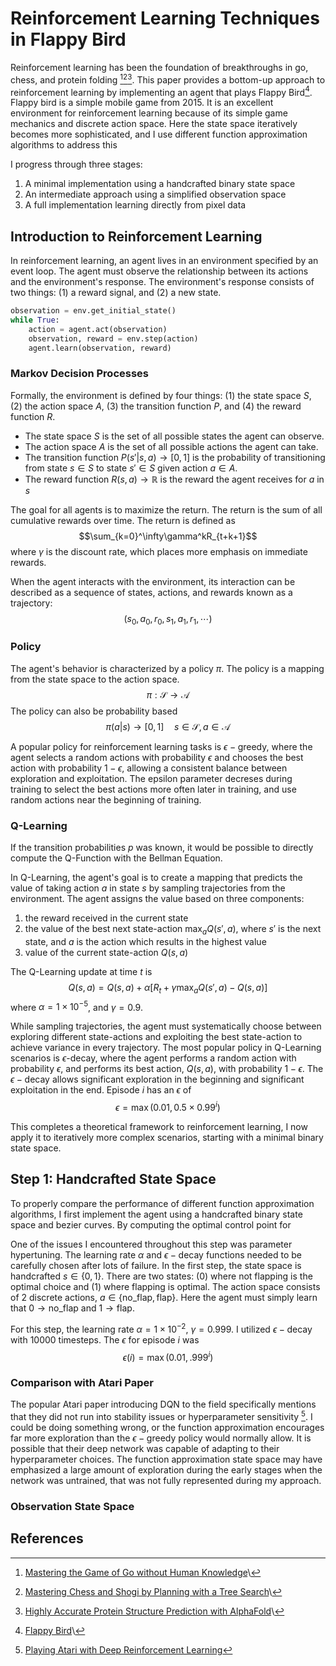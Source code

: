 # Reinforcement Learning Techniques in Flappy Bird
Reinforcement learning has been the foundation of breakthroughs in go, chess, and protein folding [^1][^2][^3]. This paper provides a bottom-up approach to reinforcement learning by implementing an agent that plays Flappy Bird[^4]. Flappy bird is a simple mobile game from 2015. It is an excellent environment for reinforcement learning because of its simple game mechanics and discrete action space. Here the state space iteratively becomes more sophisticated, and I use different function approximation algorithms to address this

I progress through three stages:
1. A minimal implementation using a handcrafted binary state space
2. An intermediate approach using a simplified observation space
3. A full implementation learning directly from pixel data

## Introduction to Reinforcement Learning
In reinforcement learning, an agent lives in an environment specified by an event loop. The agent must observe the relationship between its actions and the environment's response. The environment's response consists of two things: (1) a reward signal, and (2) a new state.

``` python
observation = env.get_initial_state()
while True:
    action = agent.act(observation)
    observation, reward = env.step(action)
    agent.learn(observation, reward)
```
### Markov Decision Processes
Formally, the environment is defined by four things: (1) the state space $S$, (2) the action space $A$, (3) the transition function $P$, and (4) the reward function $R$.

- The state space $S$ is the set of all possible states the agent can observe. 
- The action space $A$ is the set of all possible actions the agent can take.
- The transition function $P(s'|s,a) \rightarrow [0,1]$ is the probability of transitioning from state $s \in S$ to state $s' \in S$ given action $a \in A$. 
- The reward function $R(s,a) \rightarrow \mathbb{R}$ is the reward the agent receives for $a$ in $s$

The goal for all agents is to maximize the return. The return is the sum of all cumulative rewards over time. The return is defined as 
$$\sum_{k=0}^\infty\gamma^kR_{t+k+1}$$
where $\gamma$ is the discount rate, which places more emphasis on immediate rewards.

When the agent interacts with the environment, its interaction can be described as a sequence of states, actions, and rewards known as a trajectory:
$$
(s_0, a_0, r_0, s_1, a_1, r_1, \cdots)
$$
### Policy
The agent's behavior is characterized by a policy $\pi$. The policy is a mapping from the state space to the action space. 
$$\pi : \mathcal{S} \rightarrow \mathcal{A}$$
The policy can also be probability based
$$\pi(a|s) \rightarrow [0,1] \quad s\in\mathcal{S}, a \in \mathcal{A}$$

A popular policy for reinforcement learning tasks is $\epsilon-\text{greedy}$, where the agent selects a random actions with probability $\epsilon$ and chooses the best action with probability $1-\epsilon$, allowing a consistent balance between exploration and exploitation. The epsilon parameter decreses during training to select the best actions more often later in training, and use random actions near the beginning of training.


### Q-Learning
If the transition probabilities $p$ was known, it would be possible to directly compute the Q-Function with the Bellman Equation.

In Q-Learning, the agent's goal is to create a mapping that predicts the value of taking action $a$ in state $s$ by sampling trajectories from the environment.  The agent assigns the value based on three components:
1. the reward received in the current state
2. the value of the best next state-action $\max_aQ(s',a)$, where $s'$ is the next state, and $a$ is the action which results in the highest value
3. value of the current state-action $Q(s,a)$

The Q-Learning update at time $t$ is 
$$
Q(s,a) = Q(s,a) + \alpha[R_t + \gamma\max_aQ(s',a) - Q(s,a)]
$$
where $\alpha = 1 \times 10^{-5}$, and $\gamma = 0.9$.

While sampling trajectories, the agent must systematically choose between exploring different state-actions and exploiting the best state-action to achieve variance in every trajectory. The most popular policy in Q-Learning scenarios is $\epsilon\text{-decay}$, where the agent performs a random action with probability $\epsilon$, and performs its best action, $Q(s,a)$, with probability $1 - \epsilon$. The $\epsilon-\text{decay}$ allows significant exploration in the beginning and significant exploitation in the end. Episode $i$ has an $\epsilon$ of 
$$
\epsilon = \max(0.01, 0.5 \times 0.99^i)
$$



This completes a theoretical framework to reinforcement learning, I now apply it to iteratively more complex scenarios, starting with a minimal binary state space.

## Step 1: Handcrafted State Space
To properly compare the performance of different function approximation algorithms, I first implement the agent using a handcrafted binary state space and bezier curves. By computing the optimal control point for 


One of the issues I encountered throughout this step was parameter hypertuning. The learning rate $\alpha$ and $\epsilon-\text{decay}$ functions needed to be carefully chosen after lots of failure. In the first step, the state space is handcrafted $s \in \{0,1\}$. There are two states: (0) where not flapping is the optimal choice and (1) where flapping is optimal. The action space consists of 2 discrete actions, $a \in \{\text{no\_flap}, \text{flap}\}$. Here the agent must simply learn that $0 \rightarrow \text{no\_flap}$ and $1 \rightarrow \text{flap}$. 

For this step, the learning rate $\alpha = 1 \times 10^{-2}$, $\gamma = 0.999$. I utilized $\epsilon-\text{decay}$ with 10000 timesteps. The $\epsilon$ for episode $i$ was
$$
\epsilon(i) = \max(0.01, .999^{i})
$$

### Comparison with Atari Paper
The popular Atari paper introducing DQN to the field specifically mentions that they did not run into stability issues or hyperparameter sensitivity [^10]. I could be doing something wrong, or the function approximation encourages far more exploration than the $\epsilon-\text{greedy}$ policy would normally allow. It is possible that their deep network was capable of adapting to their hyperparameter choices. The function approximation state space may have emphasized a large amount of exploration during the early stages when the network was untrained, that was not fully represented during my approach.

### Observation State Space


## References
[^1]: [Mastering the Game of Go without Human Knowledge](https://discovery.ucl.ac.uk/id/eprint/10045895/1/agz_unformatted_nature.pdf)\
[^2]: [Mastering Chess and Shogi by Planning with a Tree Search](https://arxiv.org/pdf/1712.01815.pdf)\
[^3]: [Highly Accurate Protein Structure Prediction with AlphaFold](https://www.nature.com/articles/s41586-021-03819-2)\
[^4]: [Flappy Bird](https://flappy-bird.co)\
[^5]: This is a continuation of a project that I started two years ago, a final project for a deep learning course. I didn't end up getting it working then, but have been working on it since.
[^6]: [Reinforcement Learning: An Introduction](http://incompleteideas.net/book/RLbook2020.pdf)
[^7]: [Flappy Bird Gymnasium](https://github.com/Kautenja/flappy-bird-gymnasium)\
[^8]: [Flappy Bird State Vector](https://github.com/markub3327/flappy-bird-gymnasium)\
[^9]: Reinforcement learning: an introduction Section
[^10]: [Playing Atari with Deep Reinforcement Learning](http://arxiv.org/abs/1312.5602)